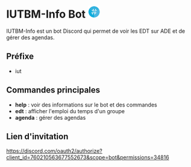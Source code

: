 # IUTBM-Info Bot <img src="icon.png" alt="ColorPFP logo" width="32">
‎IUTBM-Info est un bot Discord qui permet de voir les EDT sur ADE et de gérer des agendas.

## Préfixe
- iut

## Commandes principales
- **help** : voir des informations sur le bot et des commandes
- **edt** : afficher l'emploi du temps d'un groupe
- **agenda** : gérer des agendas

## Lien d'invitation
https://discord.com/oauth2/authorize?client_id=760210563677552673&scope=bot&permissions=34816

